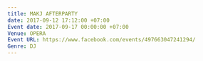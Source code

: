 ```yaml
---
title: MAKJ AFTERPARTY
date: 2017-09-12 17:12:00 +07:00
Event date: 2017-09-17 00:00:00 +07:00
Venue: OPERA
Event URL: https://www.facebook.com/events/497663047241294/
Genre: DJ
---
```


